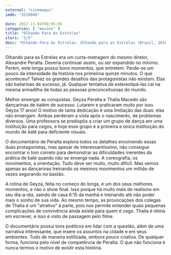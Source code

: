 ```yaml
---
external: "cinemaqui"
imdb: "3519048"

date: 2017-11-04T00:05:03
categories: [ "movies" ]
title: "Olhando Para As Estrelas"
stars: "3/5"
desc: "Olhando Para As Estrelas. Olhando para as Estrelas (Brazil, 2016). Dirigido por Alexandre Peralta. Escrito por Melissa Rebelo Kerezsi, Alexandre Peralta. Com Geyza Pereira (Geyza), Fernanda C. Bianchini Saad (Fernanda Bianchini), Thalia Macedo (Thalia), Cesar Albuquerque (Cesar), Sandra Macedo (Sandra)."
---
```

Olhando para as Estrelas era um curta-metragem do mesmo diretor, Alexandre Peralta. Deveria continuar assim, ou ser expandido no mínimo. Porém, este longa possui bons momentos, que entretem. Perde-se um pouco da intensidade da história nos primeiroa quinze minutos. O que aconteceu? Talvez os grandes desafios das protagonistas não existam. Elas são bailarinas de sucesso, já. Qualquer tentativa de estereotipá-las cai na mesma armadilha de todas as pessoas preconceituosas do mundo.

Melhor enxergar as conquistas. Geyza Peralta e Thalia Macedo são dançarinas de balém de sucesso. Lutarem e praticaram muito por isso. Geyza 17 anos! O motivo de tanta dedicação é uma limitação das duas: elas não enxergam. Ambas perderam a vista após o nascimento, de problemas diversos. Uma professora se predispôs a criar um grupo de dança em uma instituição para cegos, e hoje esse grupo é a primeira e única instituição do mundo de balé para deficiente visuais.

O documentário de Peralta explora todos os detalhes envolvendo essas duas protagonistas, mas apesar de interessantíssimo, não consegue encontrar o tom correto para demonstrar as dificuldades inerentes da prática de balé quando não se enxerga nada. A coreografia, os movimentos, a orientação. Tudo deve ser muito, muito difícil. Mas vemos apenas as dançarinas treinando os mesmos movimentos um milhão de vezes segurando no bastão.

A rotina de Geyza, feita no começo do longa, é um dos seus melhores momentos, e não o show final. Isso porque há muito mais de realismo em seu dia-a-dia, saindo de casa 6:15 da manhã e treinando até não poder mais o sonho de sua vida. Ao mesmo tempo, as provocações dos colegas de Thalia é um "atrativo" à parte, pois nos permite entender quais pequenas complicações de convivência ainda existe para quem é cego. Thalia é ótima em escrever, e isso é visto de passagem pelo filme.

O documentário possui tons poéticos em lidar com a questão, além de uma narrativa interessante, que insere os assuntos na cidade e em seus ambientes. Tudo de maneira estilizada, embora pouco criativa. De qualquer forma, funciona pelo nível de competência de Peralta. O que não funciona é nunca termos o motivo de existir esta história.
